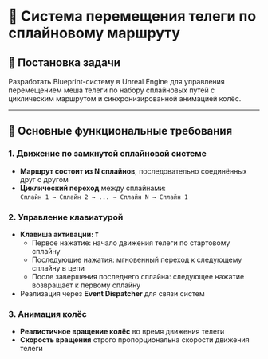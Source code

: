 # 🚚 Система перемещения телеги по сплайновому маршруту

## 📖 Постановка задачи
Разработать Blueprint-систему в Unreal Engine для управления перемещением меша телеги по набору сплайновых путей с циклическим маршрутом и синхронизированной анимацией колёс.

---

## 🎯 Основные функциональные требования

### 1. Движение по замкнутой сплайновой системе
- **Маршрут состоит из N сплайнов**, последовательно соединённых друг с другом
- **Циклический переход** между сплайнами:  
  `Сплайн 1 → Сплайн 2 → ... → Сплайн N → Сплайн 1`

### 2. Управление клавиатурой
- **Клавиша активации: `T`**
  - Первое нажатие: начало движения телеги по стартовому сплайну
  - Последующие нажатия: мгновенный переход к следующему сплайну в цепи
  - После завершения последнего сплайна: следующее нажатие возвращает к первому сплайну
- Реализация через **Event Dispatcher** для связи систем

### 3. Анимация колёс
- **Реалистичное вращение колёс** во время движения телеги
- **Скорость вращения** строго пропорциональна скорости движения телеги
